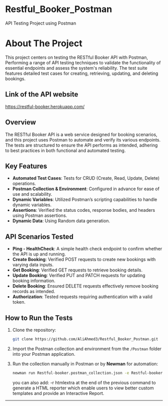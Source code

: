 # Restful_Booker_Postman
API Testing Project using Postman
# About The Project

This project centers on testing the RESTful Booker API with Postman, Performing a range of API testing techniques to validate the functionality of essential endpoints and assess the system's reliability. The test suite features detailed test cases for creating, retrieving, updating, and deleting bookings.

## Link of the API website
https://restful-booker.herokuapp.com/


## Overview

The RESTful Booker API is a web service designed for booking scenarios, and this project uses Postman to automate and verify its various endpoints. The tests are structured to ensure the API performs as intended, adhering to best practices in both functional and automated testing.

## Key Features

- **Automated Test Cases**: Tests for CRUD (Create, Read, Update, Delete) operations.
- **Postman Collection & Environment**: Configured in advance for ease of use and scalability.
- **Dynamic Variables**: Utilized Postman’s scripting capabilities to handle dynamic variables.
- **Assertions**: Verified the status codes, response bodies, and headers using Postman assertions.
- **Dynamic Data**: Using Random data generation.
  
## API Scenarios Tested

- **Ping - HealthCheck**: A simple health check endpoint to confirm whether the API is up and running.
- **Create Booking**: Verified POST requests to create new bookings with varying data inputs.
- **Get Booking**: Verified GET requests to retrieve booking details.
- **Update Booking**: Verified PUT and PATCH requests for updating booking information.
- **Delete Booking**: Ensured DELETE requests effectively remove booking records as intended.
- **Authorization**: Tested requests requiring authentication with a valid token.
  
## How to Run the Tests

1. Clone the repository:
   ```bash
   git clone https://github.com/AliAhmed3/Restful_Booker_Postman.git
   ```

2. Import the Postman collection and environment from the `/Postman` folder into your Postman application.

3. Run the collection manually in Postman or by **Newman** for automation:
   ```bash
   newman run Restful-booker.postman_collection.json -e Restful-booker.postman_environment.json
   ```
   you can also add: -r htmlextra at the end of the previous command to generate a HTML reporter which enable users to view better custom templates and provide an Interactive Report.


------------
